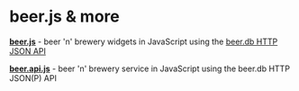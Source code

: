 # beer.js & more

[**beer.js**](beer.js) -  beer 'n' brewery widgets in JavaScript using the [beer.db HTTP JSON API](https://github.com/openbeer/api)

[**beer.api.js**](beer.api.js) - beer 'n' brewery service in JavaScript using the beer.db HTTP JSON(P) API


